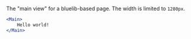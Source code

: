 The "main view" for a bluelib-based page. The width is limited to `1280px`.

```jsx
<Main>
    Hello world!
</Main>
```

